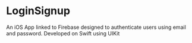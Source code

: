 # LoginSignup
An iOS App linked to Firebase designed to authenticate users using email and password. Developed on Swift using UIKit
